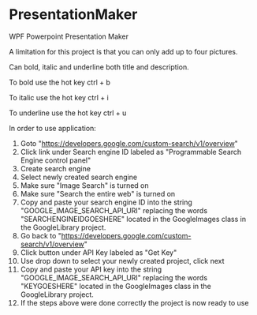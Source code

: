 # PresentationMaker
WPF Powerpoint Presentation Maker

A limitation for this project is that you can only add up to four pictures.

Can bold, italic and underline both title and description.

To bold use the hot key ctrl + b

To italic use the hot key ctrl + i

To underline use the hot key ctrl + u

In order to use application:
  1) Goto "https://developers.google.com/custom-search/v1/overview"
  2) Click link under Search engine ID labeled as "Programmable Search Engine control panel"
  3) Create search engine
  4) Select newly created search engine
  5) Make sure "Image Search" is turned on
  6) Make sure "Search the entire web" is turned on
  7) Copy and paste your search engine ID into the string "GOOGLE_IMAGE_SEARCH_API_URI" replacing the words "SEARCHENGINEIDGOESHERE" located in the GoogleImages class in the            GoogleLibrary project.
  8) Go back to "https://developers.google.com/custom-search/v1/overview"
  9) Click button under API Key labeled as "Get Key"
  10) Use drop down to select your newly created project, click next
  11) Copy and paste your API key into the string "GOOGLE_IMAGE_SEARCH_API_URI" replacing the words "KEYGOESHERE" located in the GoogleImages class in the GoogleLibrary project.
  12) If the steps above were done correctly the project is now ready to use
